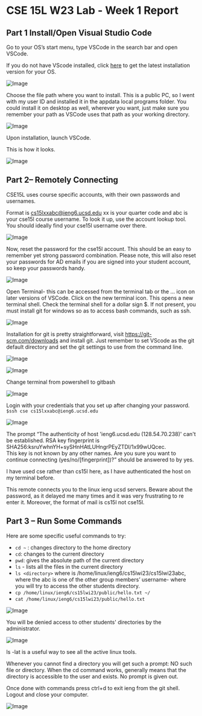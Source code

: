 # CSE 15L W23 Lab - Week 1 Report
## Part 1 Install/Open Visual Studio Code
Go to your OS’s start menu, type VSCode in the search bar and open VSCode. 


If you do not have VScode installed, click [here](https://code.visualstudio.com/download) to get the latest installation version for your OS. 

![Image](https://i.imgur.com/zkb6Cly.png)

Choose the file path where you want to install. This is a public PC, so I went with my user ID and installed it in the appdata local programs folder. You could install it on desktop as well, wherever you want, just make sure you remember your path as VSCode uses that path as your working directory.


![Image](https://i.imgur.com/fhayyJZ.png)

Upon installation, launch VSCode. 



This is how it looks. 


![Image](https://i.imgur.com/7YpeEM6.png)

## Part 2– Remotely Connecting

CSE15L uses course specific accounts, with their own passwords and usernames. 

Format is cs15lxxabc@ieng6.ucsd.edu
xx is your quarter code and abc is your cse15l course username. 
To look it up, use the account lookup tool. You should ideally find your cse15l username over there. 


![Image](https://i.imgur.com/kdErhiI.png)




Now, reset the password for the cse15l account. This should be an easy to remember yet strong password combination. Please note, this will also reset your passwords for AD emails if you are signed into your student account, so keep your passwords handy. 

![Image](https://i.imgur.com/ptkFlui.png)


Open Terminal- this can be accessed from the terminal tab or the … icon on later versions of VSCode. 
Click on the new terminal icon. This opens a new terminal shell. Check the terminal shell for a dollar sign $. If not present, you must install git for windows so as to access bash commands, such as ssh. 

![Image](https://i.imgur.com/bFUsJbQ.png)

Installation for git is pretty straightforward, visit https://git-scm.com/downloads and install git. Just remember to set VScode as the git default directory and set the git settings to use from the command line. 

![Image](https://i.imgur.com/BxIhgci.png)

![Image](https://i.imgur.com/LQ5q9ZB.png)

Change terminal from powershell to gitbash

![Image](https://i.imgur.com/q0QwrKT.png)


Login with your credentials that you set up after changing your password. 
```$ssh cse cs15lxxabc@ieng6.ucsd.edu```

![Image](https://i.imgur.com/N9MtUb1.png)

The prompt “The authenticity of host 'ieng6.ucsd.edu (128.54.70.238)' can't be established.
RSA key fingerprint is SHA256:ksruYwhnYH+sySHnHAtLUHngrPEyZTDl/1x99wUQcec.     
This key is not known by any other names.
Are you sure you want to continue connecting (yes/no/[fingerprint])?” should be answered to by yes.

I have used cse rather than cs15l here, as I have authenticated the host on my terminal before. 

This remote connects you to the linux ieng ucsd servers. 
Beware about the password, as it delayed me many times and it was very frustrating to re enter it. Moreover, the format of mail is cs15l not cse15l.


## Part 3 – Run Some Commands

Here are some specific useful commands to try:

- ```cd ~``` : changes directory to the home directory
- ```cd```: changes to the current directory
- ```pwd```: gives the absolute path of the current directory 
- ```ls``` - lists all the files in the current directory 
- ```ls <directory>``` where <directory> is /home/linux/ieng6/cs15lwi23/cs15lwi23abc, where the abc is one of the other group members’ username- where you will try to access the other students directory.
- ```cp /home/linux/ieng6/cs15lwi23/public/hello.txt ~/```
- ```cat /home/linux/ieng6/cs15lwi23/public/hello.txt```

![Image](https://i.imgur.com/BFy3gHw.png)


You will be denied access to other students' directories by the administrator.
  
![Image](https://i.imgur.com/7TNEa6K.png)

ls -lat is a useful way to see all the active linux tools. 

Whenever you cannot find a directory you will get such a prompt: NO such file or directory. When the cd command works, generally means that the directory is accessible to the user and exists. No prompt is given out. 



Once done with commands press ctrl+d to exit ieng from the git shell. Logout and close your computer. 
  
![Image](https://i.imgur.com/7TNEa6K.png)
